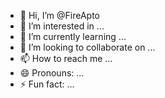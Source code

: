 - 👋 Hi, I’m @FireApto
- 👀 I’m interested in ...
- 🌱 I’m currently learning ...
- 💞️ I’m looking to collaborate on ...
- 📫 How to reach me ...
- 😄 Pronouns: ...
- ⚡ Fun fact: ...

<!---
FireApto/FireApto is a ✨ special ✨ repository because its `README.md` (this file) appears on your GitHub profile.
You can click the Preview link to take a look at your changes.
--->
